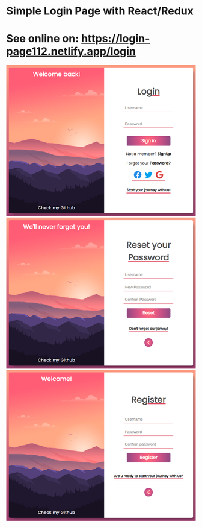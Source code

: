 # Simple Login Page with React/Redux

# See online on: https://login-page112.netlify.app/login

<img src="./demo/print1.png">
<img src="./demo/print2.png">
<img src="./demo/print3.png">
